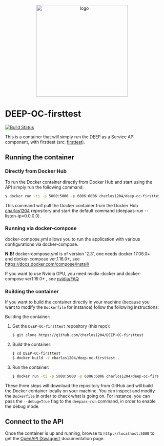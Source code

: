 <div align="center">
<img src="https://marketplace.deep-hybrid-datacloud.eu/images/logo-deep.png" alt="logo" width="300"/>
</div>

# DEEP-OC-firsttest

[![Build Status](https://jenkins.indigo-datacloud.eu:8080/buildStatus/icon?job=Pipeline-as-code/DEEP-OC-org/DEEP-OC-firsttest/master)](https://jenkins.indigo-datacloud.eu:8080/job/Pipeline-as-code/job/DEEP-OC-org/job/DEEP-OC-firsttest/job/master)

This is a container that will simply run the DEEP as a Service API component,
with firsttest (src: [firsttest](https://github.com/charlos1204/firsttest)).

    
## Running the container

### Directly from Docker Hub

To run the Docker container directly from Docker Hub and start using the API
simply run the following command:

```bash
$ docker run -ti -p 5000:5000 -p 6006:6006 charlos1204/deep-oc-firsttest
```

This command will pull the Docker container from the Docker Hub
[charlos1204](https://hub.docker.com/u/charlos1204/) repository and start the default command (deepaas-run --listen-ip=0.0.0.0).

### Running via docker-compose

docker-compose.yml allows you to run the application with various configurations via docker-compose.

**N.B!** docker-compose.yml is of version '2.3', one needs docker 17.06.0+ and docker-compose ver.1.16.0+, see https://docs.docker.com/compose/install/

If you want to use Nvidia GPU, you need nvidia-docker and docker-compose ver1.19.0+ , see [nvidia/FAQ](https://github.com/NVIDIA/nvidia-docker/wiki/Frequently-Asked-Questions#do-you-support-docker-compose)


### Building the container

If you want to build the container directly in your machine (because you want
to modify the `Dockerfile` for instance) follow the following instructions:

Building the container:

1. Get the `DEEP-OC-firsttest` repository (this repo):

    ```bash
    $ git clone https://github.com/charlos1204/DEEP-OC-firsttest
    ```

2. Build the container:

    ```bash
    $ cd DEEP-OC-firsttest
    $ docker build -t charlos1204/deep-oc-firsttest .
    ```

3. Run the container:

    ```bash
    $ docker run -ti -p 5000:5000 -p 6006:6006 charlos1204/deep-oc-firsttest
    ```

These three steps will download the repository from GitHub and will build the
Docker container locally on your machine. You can inspect and modify the
`Dockerfile` in order to check what is going on. For instance, you can pass the
`--debug=True` flag to the `deepaas-run` command, in order to enable the debug
mode.


## Connect to the API

Once the container is up and running, browse to `http://localhost:5000` to get
the [OpenAPI (Swagger)](https://www.openapis.org/) documentation page.
